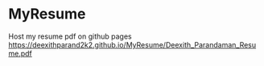# MyResume
Host my resume pdf on github pages
https://deexithparand2k2.github.io/MyResume/Deexith_Parandaman_Resume.pdf
